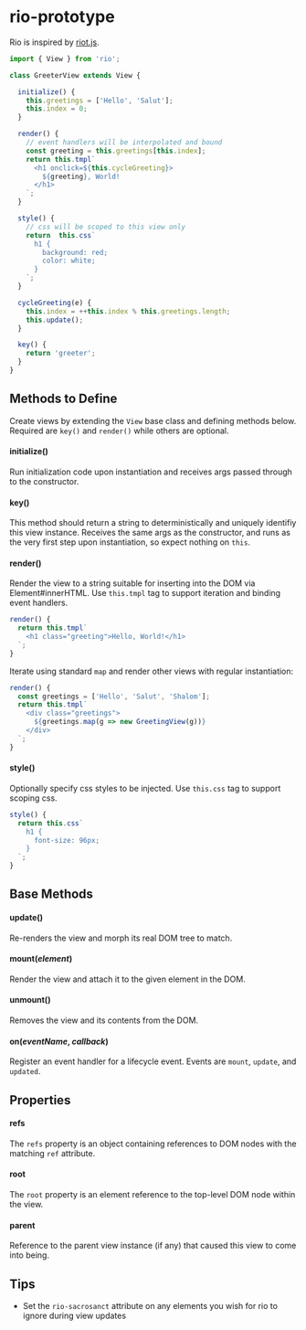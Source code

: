 # rio-prototype

Rio is inspired by <a href="http://riotjs.com/">riot.js</a>.

```javascript
import { View } from 'rio';

class GreeterView extends View {

  initialize() {
    this.greetings = ['Hello', 'Salut'];
    this.index = 0;
  }

  render() {
    // event handlers will be interpolated and bound
    const greeting = this.greetings[this.index];
    return this.tmpl`
      <h1 onclick=${this.cycleGreeting}>
        ${greeting}, World!
      </h1>
    `;
  }

  style() {
    // css will be scoped to this view only
    return  this.css`
      h1 {
        background: red;
        color: white;
      }
    `;
  }

  cycleGreeting(e) {
    this.index = ++this.index % this.greetings.length;
    this.update();
  }

  key() {
    return 'greeter';
  }
}
```

## Methods to Define

Create views by extending the `View` base class and defining methods below.  Required are `key()` and `render()` while others are optional.

#### initialize()

Run initialization code upon instantiation and receives args passed through to the constructor.

#### key()

This method should return a string to deterministically and uniquely identifiy this view instance.  Receives the same args as the constructor, and runs as the very first step upon instantiation, so expect nothing on `this`.

#### render()

Render the view to a string suitable for inserting into the DOM via Element#innerHTML.  Use `this.tmpl` tag to support iteration and binding event handlers.

```javascript
render() {
  return this.tmpl`
    <h1 class="greeting">Hello, World!</h1>
  `;
}
```

Iterate using standard `map` and render other views with regular instantiation:

```javascript
render() {
  const greetings = ['Hello', 'Salut', 'Shalom'];
  return this.tmpl`
    <div class="greetings">
      ${greetings.map(g => new GreetingView(g))}
    </div>  
  `;
}
```


#### style()

Optionally specify css styles to be injected.  Use `this.css` tag to support scoping css.

```javascript
style() {
  return this.css`
    h1 {
      font-size: 96px;
    }
  `;
}
```

## Base Methods

#### update()

Re-renders the view and morph its real DOM tree to match.

#### mount(_element_)

Render the view and attach it to the given element in the DOM.

#### unmount()

Removes the view and its contents from the DOM.

#### on(_eventName_, _callback_)

Register an event handler for a lifecycle event.  Events are `mount`, `update`, and `updated`.

## Properties

#### refs

The `refs` property is an object containing references to DOM nodes with the matching `ref` attribute.

#### root

The `root` property is an element reference to the top-level DOM node within the view.

#### parent

Reference to the parent view instance (if any) that caused this view to come into being. 

## Tips

- Set the `rio-sacrosanct` attribute on any elements you wish for rio to ignore during view updates


